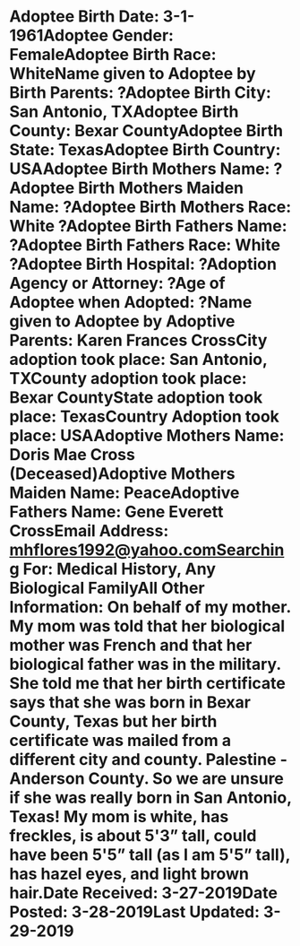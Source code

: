 # Adoptee Birth Date: 3-1-1961Adoptee Gender: FemaleAdoptee Birth Race: WhiteName given to Adoptee by Birth Parents: ?Adoptee Birth City: San Antonio, TXAdoptee Birth County: Bexar CountyAdoptee Birth State: TexasAdoptee Birth Country: USAAdoptee Birth Mothers Name: ?Adoptee Birth Mothers Maiden Name: ?Adoptee Birth Mothers Race: White ?Adoptee Birth Fathers Name: ?Adoptee Birth Fathers Race: White ?Adoptee Birth Hospital: ?Adoption Agency or Attorney: ?Age of Adoptee when Adopted: ?Name given to Adoptee by Adoptive Parents: Karen Frances CrossCity adoption took place: San Antonio, TXCounty adoption took place: Bexar CountyState adoption took place: TexasCountry Adoption took place: USAAdoptive Mothers Name: Doris Mae Cross (Deceased)Adoptive Mothers Maiden Name: PeaceAdoptive Fathers Name: Gene Everett CrossEmail Address: mhflores1992@yahoo.comSearching For: Medical History, Any Biological FamilyAll Other Information: On behalf of my mother. My mom was told that her biological mother was French and that her biological father was in the military. She told me that her birth certificate says that she was born in Bexar County, Texas but her birth certificate was mailed from a different city and county. Palestine - Anderson County. So we are unsure if she was really born in San Antonio, Texas! My mom is white, has freckles, is about 5'3” tall, could have been 5'5” tall (as I am 5'5” tall), has hazel eyes, and light brown hair.Date Received: 3-27-2019Date Posted: 3-28-2019Last Updated: 3-29-2019